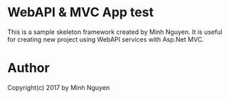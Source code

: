 # WebAPI & MVC App test

This is a sample skeleton framework created by Minh Nguyen.
It is useful for creating new project using WebAPI services with Asp.Net MVC.

# Author
Copyright(c) 2017 by Minh Nguyen
